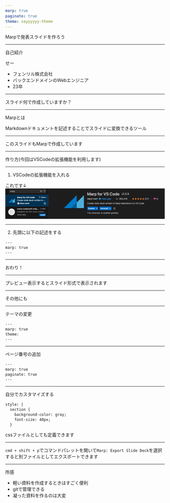 ```yaml
---
marp: true
paginate: true
theme: sayyyyyy-theme
---
```


Marpで発表スライドを作ろう

---
自己紹介

せー
- フェンリル株式会社
- バックエンドメインのWebエンジニア
- 23卒

---

スライド何で作成していますか？

---
Marpとは

Markdownドキュメントを記述することでスライドに変換できるツール

---

このスライドもMarpで作成しています

---

作り方(今回はVSCodeの拡張機能を利用します)

---

1. VSCodeの拡張機能を入れる

これです↓
![marpの拡張機能画面](./images/vscode_extension_marp.png)

---

2. 先頭に以下の記述をする
```
---
marp: true
---
```

---

おわり！

---

プレビュー表示するとスライド形式で表示されます

---

その他にも

---

テーマの変更
```
---
marp: true
theme: 
---
```

---

ページ番号の追加
```
---
marp: true
paginate: true
---
```

---

自分でカスタマイズする

```
style: |
  section {
    background-color: gray;
    font-size: 40px;
  }
```

cssファイルとしても定義できます

---

`cmd + shift + p`でコマンドパレットを開いて`Marp: Export Slide Deck`を選択すると別ファイルとしてエクスポートできます

---

所感
- 軽い資料を作成するときはすごく便利
- gitで管理できる
- 凝った資料を作るのは大変
